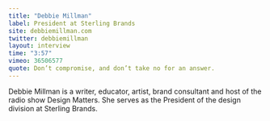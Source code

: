 ```yaml
---
title: "Debbie Millman"
label: President at Sterling Brands
site: debbiemillman.com
twitter: debbiemillman
layout: interview
time: "3:57"
vimeo: 36506577
quote: Don’t compromise, and don’t take no for an answer.
---
```


Debbie Millman is a writer, educator, artist, brand consultant and host of the radio show Design Matters. She serves as the President of the design division at Sterling Brands.